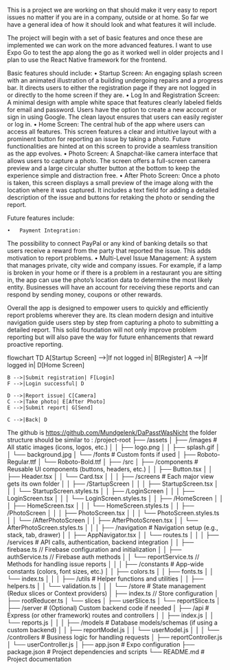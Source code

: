 This is a project we are working on that should make it very easy to report issues no matter if you are in a company, outside or at home. So far we have a general idea of how it should look and what features it will include.

The project will begin with a set of basic features and once these are implemented we can work on the more advanced features. I want to use Expo Go to test the app along the go as it worked well in older projects and I plan to use the React Native framework for the frontend.

Basic features should include:
	•	Startup Screen:
An engaging splash screen with an animated illustration of a building undergoing repairs and a progress bar. It directs users to either the registration page if they are not logged in or directly to the home screen if they are.
	•	Log In and Registration Screen:
A minimal design with ample white space that features clearly labeled fields for email and password. Users have the option to create a new account or sign in using Google. The clean layout ensures that users can easily register or log in.
	•	Home Screen:
The central hub of the app where users can access all features. This screen features a clear and intuitive layout with a prominent button for reporting an issue by taking a photo. Future functionalities are hinted at on this screen to provide a seamless transition as the app evolves.
	•	Photo Screen:
A Snapchat-like camera interface that allows users to capture a photo. The screen offers a full-screen camera preview and a large circular shutter button at the bottom to keep the experience simple and distraction free.
	•	After Photo Screen:
Once a photo is taken, this screen displays a small preview of the image along with the location where it was captured. It includes a text field for adding a detailed description of the issue and buttons for retaking the photo or sending the report.

Future features include:


	•	Payment Integration:
The possibility to connect PayPal or any kind of banking details so that users receive a reward from the party that reported the issue. This adds motivation to report problems.
	•	Multi-Level Issue Management:
A system that manages private, city wide and company issues. For example, if a lamp is broken in your home or if there is a problem in a restaurant you are sitting in, the app can use the photo’s location data to determine the most likely entity. Businesses will have an account for receiving these reports and can respond by sending money, coupons or other rewards.

Overall the app is designed to empower users to quickly and efficiently report problems wherever they are. Its clean modern design and intuitive navigation guide users step by step from capturing a photo to submitting a detailed report. This solid foundation will not only improve problem reporting but will also pave the way for future enhancements that reward proactive reporting.

flowchart TD
    A[Startup Screen] -->|If not logged in| B[Register]
    A -->|If logged in| D[Home Screen]

    B -->|Submit registration| F[Login]
    F -->|Login successful| D

    D -->|Report issue| C[Camera]
    C -->|Take photo| E[After Photo]
    E -->|Submit report| G[Send]

    C -->|Back| D


The github is https://github.com/Mundgelenk/DaPasstWasNicht 
the folder structure should be similar to : /project-root
├── /assets
│   ├── /images               # All static images (icons, logos, etc.)
│   │   ├── logo.png
│   │   ├── splash.gif
│   │   └── background.jpg
│   └── /fonts                # Custom fonts if used
│       ├── Roboto-Regular.ttf
│       └── Roboto-Bold.ttf
│
├── /src
│   ├── /components           # Reusable UI components (buttons, headers, etc.)
│   │   ├── Button.tsx
│   │   ├── Header.tsx
│   │   └── Card.tsx
│   │
│   ├── /screens              # Each major view gets its own folder
│   │   ├── /StartupScreen
│   │   │   ├── StartupScreen.tsx
│   │   │   └── StartupScreen.styles.ts
│   │   ├── /LoginScreen
│   │   │   ├── LoginScreen.tsx
│   │   │   └── LoginScreen.styles.ts
│   │   ├── /HomeScreen
│   │   │   ├── HomeScreen.tsx
│   │   │   └── HomeScreen.styles.ts
│   │   ├── /PhotoScreen
│   │   │   ├── PhotoScreen.tsx
│   │   │   └── PhotoScreen.styles.ts
│   │   └── /AfterPhotoScreen
│   │       ├── AfterPhotoScreen.tsx
│   │       └── AfterPhotoScreen.styles.ts
│   │
│   ├── /navigation           # Navigation setup (e.g., stack, tab, drawer)
│   │   ├── AppNavigator.tsx
│   │   └── routes.ts
│   │
│   ├── /services             # API calls, authentication, backend integration
│   │   ├── firebase.ts       // Firebase configuration and initialization
│   │   ├── authService.ts    // Firebase auth methods
│   │   └── reportService.ts  // Methods for handling issue reports
│   │
│   ├── /constants            # App-wide constants (colors, font sizes, etc.)
│   │   ├── colors.ts
│   │   ├── fonts.ts
│   │   └── index.ts
│   │
│   ├── /utils                # Helper functions and utilities
│   │   ├── helpers.ts
│   │   └── validation.ts
│   │
│   └── /store                # State management (Redux slices or Context providers)
│       ├── index.ts          // Store configuration
│       ├── rootReducer.ts
│       └── slices
│           ├── userSlice.ts
│           └── reportSlice.ts
│
├── /server                   # (Optional) Custom backend code if needed
│   ├── /api                  # Express (or other framework) routes and controllers
│   │   ├── index.js
│   │   └── reports.js
│   │
│   ├── /models               # Database models/schemas (if using a custom backend)
│   │   ├── reportModel.js
│   │   └── userModel.js
│   │
│   └── /controllers          # Business logic for handling requests
│       ├── reportController.js
│       └── userController.js
│
├── app.json                  # Expo configuration
├── package.json              # Project dependencies and scripts
└── README.md                 # Project documentation